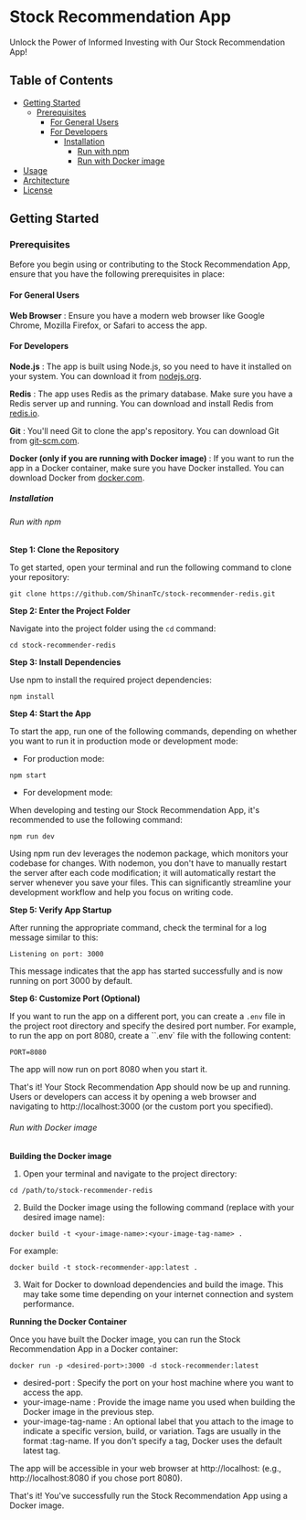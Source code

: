 # Stock Recommendation App

Unlock the Power of Informed Investing with Our Stock Recommendation App!

## Table of Contents

- [Getting Started](#getting-started)
  - [Prerequisites](#prerequisites)
    - [For General Users](#for-general-users)
    - [For Developers](#for-developers)
      - [Installation](#installation-for-developers)
        - [Run with npm](#run-with-npm)
        - [Run with Docker image](#run-with-docker-image)
- [Usage](#usage)
- [Architecture](#architecture)
- [License](#license)

## Getting Started

### Prerequisites

Before you begin using or contributing to the Stock Recommendation App, ensure that you have the following prerequisites in place:

#### For General Users

<strong>Web Browser</strong> : Ensure you have a modern web browser like Google Chrome, Mozilla Firefox, or Safari to access the app.

#### For Developers

<strong>Node.js</strong> : The app is built using Node.js, so you need to have it installed on your system. You can download it from <a href="https://nodejs.org/en">nodejs.org</a>.

<strong>Redis</strong> : The app uses Redis as the primary database. Make sure you have a Redis server up and running. You can download and install Redis from <a href="https://redis.io/docs/getting-started/installation/">redis.io</a>.

<strong>Git</strong> : You'll need Git to clone the app's repository. You can download Git from <a href="https://git-scm.com/book/en/v2/Getting-Started-Installing-Git">git-scm.com</a>.

<strong>Docker (only if you are running with Docker image)</strong> : If you want to run the app in a Docker container, make sure you have Docker installed. You can download Docker from <a href="https://docs.docker.com/get-docker/">docker.com</a>.

##### Installation

###### Run with npm

<strong>Step 1: Clone the Repository</strong>

To get started, open your terminal and run the following command to clone your repository:

```
git clone https://github.com/ShinanTc/stock-recommender-redis.git
```

<strong>Step 2: Enter the Project Folder</strong>

Navigate into the project folder using the `cd` command:

```
cd stock-recommender-redis
```

<strong>Step 3: Install Dependencies</strong>

Use npm to install the required project dependencies:

```
npm install
```

<strong>Step 4: Start the App</strong>

To start the app, run one of the following commands, depending on whether you want to run it in production mode or development mode:

- For production mode:

```
npm start
```

- For development mode:

When developing and testing our Stock Recommendation App, it's recommended to use the following command:

```
npm run dev
```

Using npm run dev leverages the nodemon package, which monitors your codebase for changes. With nodemon, you don't have to manually restart the server after each code modification; it will automatically restart the server whenever you save your files. This can significantly streamline your development workflow and help you focus on writing code.

<strong>Step 5: Verify App Startup</strong>

After running the appropriate command, check the terminal for a log message similar to this:

```
Listening on port: 3000
```

This message indicates that the app has started successfully and is now running on port 3000 by default.

<strong>Step 6: Customize Port (Optional)</strong>

If you want to run the app on a different port, you can create a `.env` file in the project root directory and specify the desired port number. For example, to run the app on port 8080, create a ``.env` file with the following content:

```
PORT=8080
```

The app will now run on port 8080 when you start it.

That's it! Your Stock Recommendation App should now be up and running. Users or developers can access it by opening a web browser and navigating to http://localhost:3000 (or the custom port you specified).

###### Run with Docker image

<strong> Building the Docker image </strong>

1. Open your terminal and navigate to the project directory:

```
cd /path/to/stock-recommender-redis
```

2. Build the Docker image using the following command (replace <your-image-name> with your desired image name):

```
docker build -t <your-image-name>:<your-image-tag-name> .
```

For example:

```
docker build -t stock-recommender-app:latest .
```

3. Wait for Docker to download dependencies and build the image. This may take some time depending on your internet connection and system performance.

<strong>Running the Docker Container</strong>

Once you have built the Docker image, you can run the Stock Recommendation App in a Docker container:

```
docker run -p <desired-port>:3000 -d stock-recommender:latest
```

* desired-port : Specify the port on your host machine where you want to access the app.
* your-image-name : Provide the image name you used when building the Docker image in the previous step.
* your-image-tag-name : An optional label that you attach to the image to indicate a specific version, build, or variation. Tags are usually in the format :tag-name. If you don't specify a tag, Docker uses the default latest tag.

The app will be accessible in your web browser at http://localhost:<desired-port> (e.g., http://localhost:8080 if you chose port 8080).

That's it! You've successfully run the Stock Recommendation App using a Docker image.
